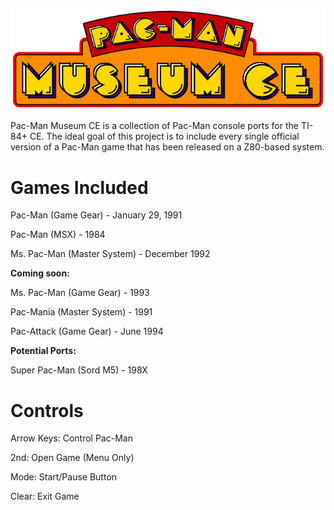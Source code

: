 ![](https://github.com/grubbyplaya/Pac-Man-Museum-CE/blob/main/pacbanner.png?raw=true)

Pac-Man Museum CE is a collection of Pac-Man console ports for the TI-84+ CE. The ideal goal of this project is to include every single official version of a Pac-Man game that has been released on a Z80-based system. 

# Games Included

Pac-Man (Game Gear) - January 29, 1991

Pac-Man (MSX) - 1984

Ms. Pac-Man (Master System) - December 1992

**Coming soon:**

Ms. Pac-Man (Game Gear) - 1993

Pac-Mania (Master System) - 1991

Pac-Attack (Game Gear) - June 1994

**Potential Ports:**

Super Pac-Man (Sord M5) - 198X

# Controls

Arrow Keys: Control Pac-Man

2nd: Open Game (Menu Only)

Mode: Start/Pause Button

Clear: Exit Game
